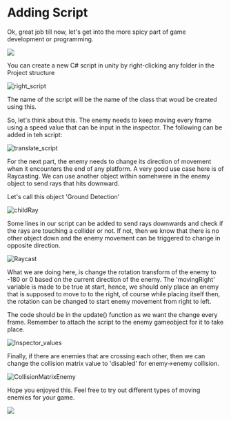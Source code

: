 # Adding Script

Ok, great job till now, let's get into the more spicy part of game development or programming.

![](https://media.giphy.com/media/13HgwGsXF0aiGY/giphy.gif)

You can create a new C# script in unity by right-clicking any folder in the Project structure 

![right_script](https://user-images.githubusercontent.com/44625252/154814427-39598bc8-d033-43bd-825d-c19779b3d3a6.png)

The name of the script will be the name of the class that woud be created using this.

So, let's think about this. The enemy needs to keep moving every frame using a speed value that can be input in the inspector. The following can be added in teh script:

![translate_script](https://user-images.githubusercontent.com/44625252/154814542-a48c67c5-9b4c-44da-b684-110c7230ded8.png)

For the next part, the enemy needs to change its direction of movement when it encounters the end of any platform. A very good use case here is of Raycasting. We can use another object within somehwere in the enemy object to send rays that hits downward.

Let's call this object 'Ground Detection'

![childRay](https://user-images.githubusercontent.com/44625252/154814674-ba264b5f-7494-41a7-89c7-ea66f95d5726.png)

Some lines in our script can be added to send rays downwards and check if the rays are touching a collider or not. If not, then we know that there is no other object down and the enemy movement can be triggered to change in opposite direction.

![Raycast](https://user-images.githubusercontent.com/44625252/154814745-4f4df615-4318-451b-bf35-cd4556713a78.png)

What we are doing here, is change the rotation transform of the enemy to -180 or 0 based on the current direction of the enemy. The 'movingRight' variable is made to be true at start, hence, we should only place an enemy that is supposed to move to to the right, of course while placing itself then, the rotation can be changed to start enemy movement from right to left.

The code should be in the update() function as we want the change every frame. Remember to attach the script to the enemy gameobject for it to take place.

![Inspector_values](https://user-images.githubusercontent.com/44625252/154814800-d58e2271-4343-4274-b0f0-d83993e26a44.png)

Finally, if there are enemies that are crossing each other, then we can change the collision matrix value to 'disabled' for enemy->enemy collision.

![CollisionMatrixEnemy](https://user-images.githubusercontent.com/44625252/154815000-b6ed2480-735b-41ed-88a0-f3ab501f03a7.png)

Hope you enjoyed this. Feel free to try out different types of moving enemies for your game.

![](https://media.giphy.com/media/8VITX7wfegOSFWwnCH/giphy.gif)
